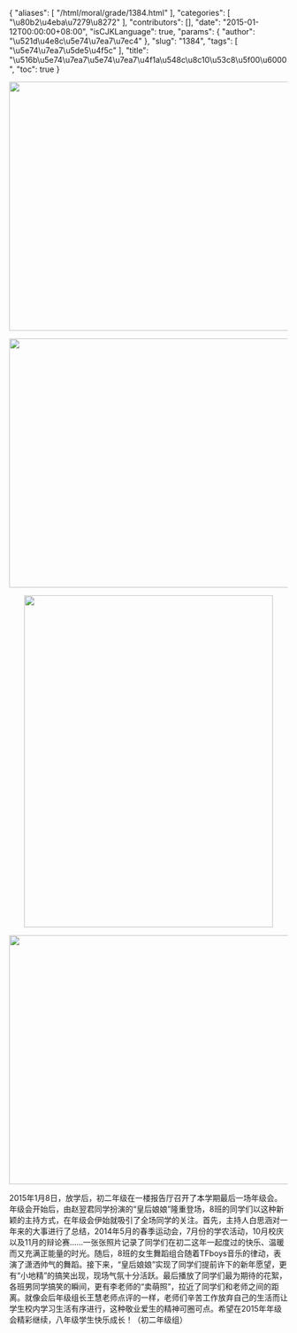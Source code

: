 {
    "aliases": [
        "/html/moral/grade/1384.html"
    ],
    "categories": [
        "\u80b2\u4eba\u7279\u8272"
    ],
    "contributors": [],
    "date": "2015-01-12T00:00:00+08:00",
    "isCJKLanguage": true,
    "params": {
        "author": "\u521d\u4e8c\u5e74\u7ea7\u7ec4"
    },
    "slug": "1384",
    "tags": [
        "\u5e74\u7ea7\u5de5\u4f5c"
    ],
    "title": "\u516b\u5e74\u7ea7\u5e74\u7ea7\u4f1a\u548c\u8c10\u53c8\u5f00\u6000",
    "toc": true
}


<img
    src="https://cdn.tfls.online/mirror/full/7203ec38c01176fc72b0fb68b34d6542720f1145.jpg"
    style="display:block;margin-left:auto;margin-right:auto;"
    decoding="async"
    fetchpriority="auto"
    loading="lazy"
    height="450"
    width="600"
/>





<img
    src="https://cdn.tfls.online/mirror/full/f204dec37e9b31c403ff74c76bd2198174f1e0e1.jpg"
    style="display:block;margin-left:auto;margin-right:auto;"
    decoding="async"
    fetchpriority="auto"
    loading="lazy"
    height="450"
    width="600"
/>





<img
    src="https://cdn.tfls.online/mirror/full/a0c7ace9c0e337d968c33a4a52acd51655e5bc33.jpg"
    style="display:block;margin-left:auto;margin-right:auto;"
    decoding="async"
    fetchpriority="auto"
    loading="lazy"
    height="600"
    width="450"
/>





<img
    src="https://cdn.tfls.online/mirror/full/33301c0cbc4ac8563643e25cbb4dde45c0740691.jpg"
    style="display:block;margin-left:auto;margin-right:auto;"
    decoding="async"
    fetchpriority="auto"
    loading="lazy"
    height="450"
    width="600"
/>




  





2015年1月8日，放学后，初二年级在一楼报告厅召开了本学期最后一场年级会。年级会开始后，由赵翌君同学扮演的“皇后娘娘”隆重登场，8班的同学们以这种新颖的主持方式，在年级会伊始就吸引了全场同学的关注。首先，主持人白思涵对一年来的大事进行了总结，2014年5月的春季运动会，7月份的学农活动，10月校庆以及11月的辩论赛……一张张照片记录了同学们在初二这年一起度过的快乐、温暖而又充满正能量的时光。随后，8班的女生舞蹈组合随着TFboys音乐的律动，表演了潇洒帅气的舞蹈。接下来，“皇后娘娘”实现了同学们提前许下的新年愿望，更有“小地精”的搞笑出现，现场气氛十分活跃。最后播放了同学们最为期待的花絮，各班男同学搞笑的瞬间，更有李老师的“卖萌照”，拉近了同学们和老师之间的距离。就像会后年级组长王慧老师点评的一样，老师们辛苦工作放弃自己的生活而让学生校内学习生活有序进行，这种敬业爱生的精神可圈可点。希望在2015年年级会精彩继续，八年级学生快乐成长！（初二年级组）




  



